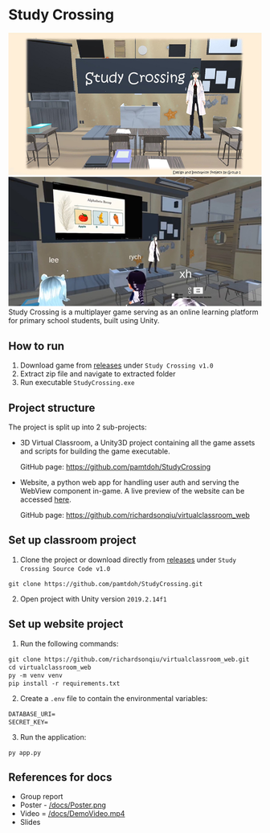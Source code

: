 # Study Crossing
![login](/docs/images/login.jpg)
![cover](/docs/images/cover.jpg)
Study Crossing is a multiplayer game serving as an online learning platform for primary school students, built using Unity.

## How to run
1. Download game from [releases](https://github.com/jiaazhi/DIP/releases) under `Study Crossing v1.0`
2. Extract zip file and navigate to extracted folder
3. Run executable `StudyCrossing.exe`

## Project structure
The project is split up into 2 sub-projects:
- 3D Virtual Classroom, a Unity3D project containing all the game assets and scripts for building the game executable.

  GitHub page: https://github.com/pamtdoh/StudyCrossing

- Website, a python web app for handling user auth and serving the WebView component in-game. A live preview of the website can be accessed [here](http://52.187.60.115/login).
  
  GitHub page: https://github.com/richardsonqiu/virtualclassroom_web

## Set up classroom project
1. Clone the project or download directly from [releases](https://github.com/jiaazhi/DIP/releases) under `Study Crossing Source Code v1.0`
```
git clone https://github.com/pamtdoh/StudyCrossing.git
```
2. Open project with Unity version `2019.2.14f1`

## Set up website project
1. Run the following commands:
```
git clone https://github.com/richardsonqiu/virtualclassroom_web.git
cd virtualclassroom_web
py -m venv venv
pip install -r requirements.txt
```
2. Create a `.env` file to contain the environmental variables:
```
DATABASE_URI=
SECRET_KEY=
```
3. Run the application:
```
py app.py
```

## References for docs
- Group report
- Poster - [/docs/Poster.png](/docs/Poster.png)
- Video = [/docs/DemoVideo.mp4](/docs/DemoVideo.mp4)
- Slides

